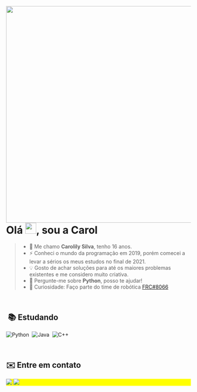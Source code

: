 <img align="right" height="590em" src="https://raw.githubusercontent.com/gist/HeyCaroll/656f47ab8ca15e1ac660cd16efda31ba/raw/82280dbfad8c04187d9d185aa5a4513f393da59b/GithubCard.svg"/>

<h1 align="left">Olá <img src="https://raw.githubusercontent.com/kaueMarques/kaueMarques/master/hi.gif" height="30px">, sou a Carol
</h1>

> - 👋 Me chamo **Carolily Silva**, tenho 16 anos.
> - ⚡ Conheci o mundo da programação em 2019, porém comecei a levar a sérios os meus estudos no final de 2021.
> - 💡 Gosto de achar soluções para até os maiores problemas existentes e me considero muito criativa.
> - 💬 Pergunte-me sobre **Python**, posso te ajudar!
> - 🔭 Curiosidade: Faço parte do time de robótica [FRC#8066](https://linktr.ee/wolfarmyrobotics)
<br>


## &nbsp;📚 Estudando
![Python](https://img.shields.io/badge/Python-%23333?style=for-the-badge&logo=python&logoColor=white)&nbsp;
![Java](https://img.shields.io/badge/Java-%23333?style=for-the-badge&logo=java&logoColor=white)&nbsp;
![C++](https://img.shields.io/badge/C%2B%2B-%23333?style=for-the-badge&logo=c%2B%2B&logoColor=white)&nbsp;

<br>

## ✉️ Entre em contato 
<p align="left" style="background:yellow"> 
<a href= "https://www.instagram.com/nesquik_008/"><img src="https://img.shields.io/badge/-Instagram-%23333?style=for-the-badge&logo=instagram&logoColor=white" target="_blank"></a>
<a href= "mailto:caroliny.silv4@gmail.com"><img src="https://img.shields.io/badge/-Gmail-%23333?style=for-the-badge&logo=gmail&logoColor=white" target="_blank"></a>

</p>




